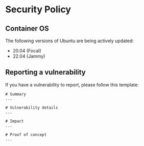 # Security Policy

## Container OS

The following versions of Ubuntu are being actively updated:

- 20.04 (Focal)
- 22.04 (Jammy)

## Reporting a vulnerability

If you have a vulnerability to report, please follow this template:

```
# Summary
...

# Vulnerability details
...

# Impact
...

# Proof of concept
...

```
